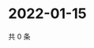 # 2022-01-15

共 0 条

<!-- BEGIN WEIBO -->
<!-- 最后更新时间 Sat Jan 15 2022 17:12:12 GMT+0800 (China Standard Time) -->

<!-- END WEIBO -->
